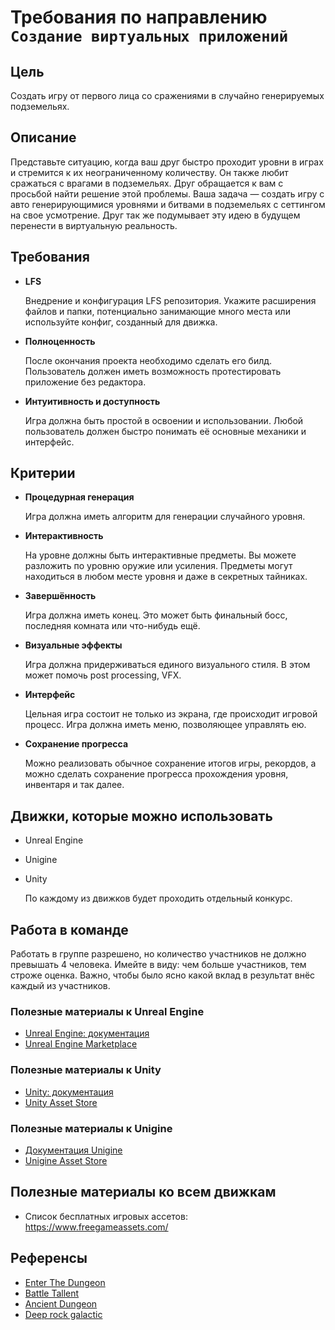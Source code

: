 # Требования по направлению `Создание виртуальных приложений`

##  Цель

Создать игру от первого лица со сражениями в случайно генерируемых подземельях.

## Описание

Представьте ситуацию, когда ваш друг быстро проходит уровни в играх и стремится к их неограниченному количеству. Он также любит сражаться с врагами в подземельях. Друг обращается к вам с просьбой найти решение этой проблемы. Ваша задача — создать игру с авто генерирующимися уровнями и битвами в подземельях с сеттингом на свое усмотрение. Друг так же подумывает эту идею в будущем перенести в виртуальную реальность.

## Требования

*   **LFS**
    
    Внедрение и конфигурация LFS репозитория. Укажите расширения файлов и папки, потенциально занимающие много места или используйте конфиг, созданный для движка.

*   **Полноценность**
    
    После окончания проекта необходимо сделать его билд. Пользователь должен иметь возможность протестировать приложение без редактора.

*   **Интуитивность и доступность**
    
    Игра должна быть простой в освоении и использовании. Любой пользователь должен быстро понимать её основные механики и интерфейс.

## Критерии

*   **Процедурная генерация**
    
    Игра должна иметь алгоритм для генерации случайного уровня.

*   **Интерактивность**
    
    На уровне должны быть интерактивные предметы. Вы можете разложить по уровню оружие или усиления. Предметы могут находиться в любом месте уровня и даже в секретных тайниках.

*   **Завершённость**
    
    Игра должна иметь конец. Это может быть финальный босс, последняя комната или что-нибудь ещё.

*   **Визуальные эффекты**
    
    Игра должна придерживаться единого визуального стиля. В этом может помочь post processing, VFX.

*   **Интерфейс**
    
    Цельная игра состоит не только из экрана, где происходит игровой процесс. Игра должна иметь меню, позволяющее управлять ею.

*   **Сохранение прогресса**

    Можно реализовать обычное сохранение итогов игры, рекордов, а можно сделать сохранение прогресса прохождения уровня, инвентаря и так далее.

## Движки, которые можно использовать

*   Unreal Engine
*   Unigine
*   Unity

    По каждому из движков будет проходить отдельный конкурс.

##  Работа в команде

Работать в группе разрешено, но количество участников не должно превышать 4 человека. Имейте в виду: чем больше участников, тем строже оценка. Важно, чтобы было ясно какой вклад в результат внёс каждый из участников.

### Полезные материалы к Unreal Engine

*   [Unreal Engine: документация](https://docs.unrealengine.com/5.0/en-US/)
*   [Unreal Engine Marketplace](https://www.unrealengine.com/marketplace/en-US/store)

### Полезные материалы к Unity

*   [Unity: документация](https://docs.unity3d.com/ru/530/ScriptReference/index.html)
*   [Unity Asset Store](https://assetstore.unity.com/)

### Полезные материалы к Unigine

*   [Документация Unigine](https://developer.unigine.com/ru/docs/latest)
*   [Unigine Asset Store](https://developer.unigine.com/ru/docs/latest)

## Полезные материалы ко всем движкам

*   Список бесплатных игровых ассетов: https://www.freegameassets.com/

## Референсы

*   [Enter The Dungeon](https://store.steampowered.com/app/311690/Enter_the_Gungeon/)
*   [Battle Tallent](https://store.steampowered.com/app/1331510/Battle_Talent/)
*   [Ancient Dungeon](https://store.steampowered.com/app/1125240/Ancient_Dungeon/)
*   [Deep rock galactic](https://store.steampowered.com/app/548430/Deep_Rock_Galactic/)
